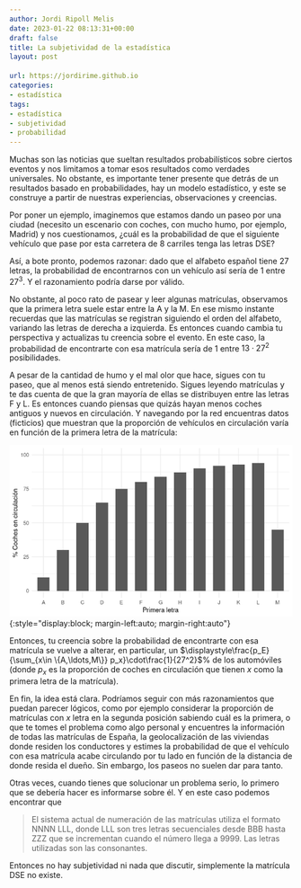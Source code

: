 ```yaml
---
author: Jordi Ripoll Melis
date: 2023-01-22 08:13:31+00:00
draft: false
title: La subjetividad de la estadística
layout: post

url: https://jordirime.github.io
categories:
- estadística
tags:
- estadística
- subjetividad
- probabilidad
---
```

Muchas son las noticias que sueltan resultados probabilísticos sobre ciertos eventos y nos limitamos a tomar esos resultados como verdades universales. No obstante, es importante tener presente que detrás de un resultados basado en probabilidades, hay un modelo estadístico, y este se construye a partir de nuestras experiencias, observaciones y creencias.

Por poner un ejemplo, imaginemos que estamos dando un paseo por una ciudad (necesito un escenario con coches, con mucho humo, por ejemplo, Madrid) y nos cuestionamos, ¿cuál es la probabilidad de que el siguiente vehículo que pase por esta carretera de 8 carriles tenga las letras DSE?

Así, a bote pronto, podemos razonar: dado que el alfabeto español tiene 27 letras, la probabilidad de encontrarnos con un vehículo así sería de 1 entre $27^3$. Y el razonamiento podría darse por válido.

No obstante, al poco rato de pasear y leer algunas matrículas, observamos que la primera letra suele estar entre la A y la M. En ese mismo instante recuerdas que las matrículas se registran siguiendo el orden del alfabeto, variando las letras de derecha a izquierda. Es entonces cuando cambia tu perspectiva y actualizas tu creencia sobre el evento. En este caso, la probabilidad de encontrarte con esa matrícula sería de 1 entre $13\cdot27^2$ posibilidades.

A pesar de la cantidad de humo y el mal olor que hace, sigues con tu paseo, que al menos está siendo entretenido. Sigues leyendo matrículas y te das cuenta de que la gran mayoría de ellas se distribuyen entre las letras F y L. Es entonces cuando piensas que quizás hayan menos coches antiguos y nuevos en circulación. Y navegando por la red encuentras datos (ficticios) que muestran que la proporción de vehículos en circulación varía en función de la primera letra de la matrícula:

![Distribución de coches en circulación según la primera letra de la matrícula](/assets/img/distribucion_coches.jpg){:style="display:block; margin-left:auto; margin-right:auto"}

Entonces, tu creencia sobre la probabilidad de encontrarte con esa matrícula se vuelve a alterar, en particular, un $\displaystyle\frac{p_E}{\sum_{x\in \{A,\ldots,M\}} p_x}\cdot\frac{1}{27^2}$% de los automóviles (donde $p_x$ es la proporción de coches en circulación que tienen $x$ como la primera letra de la matrícula).

En fin, la idea está clara. Podríamos seguir con más razonamientos que puedan parecer lógicos, como por ejemplo considerar la proporción de matrículas con $x$ letra en la segunda posición sabiendo cuál es la primera, o que te tomes el problema como algo personal y encuentres la información de todas las matrículas de España, la geolocalización de las viviendas donde residen los conductores y estimes la probabilidad de que el vehículo con esa matrícula acabe circulando por tu lado en función de la distancia de donde resida el dueño. Sin embargo, los paseos no suelen dar para tanto.

Otras veces, cuando tienes que solucionar un problema serio, lo primero que se debería hacer es informarse sobre él. Y en este caso podemos encontrar que 
> El sistema actual de numeración de las matrículas utiliza el formato NNNN LLL, donde LLL son tres letras secuenciales desde BBB hasta ZZZ que se incrementan cuando el número llega a 9999. Las letras utilizadas son las consonantes.

Entonces no hay subjetividad ni nada que discutir, simplemente la matrícula DSE no existe.
